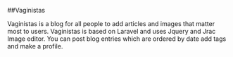 ##Vaginistas

Vaginistas is a blog for all people to add articles and images that matter most to users. Vaginistas is based on Laravel and uses Jquery and Jrac Image editor. You can post blog entries which are ordered by date add tags and make a profile.